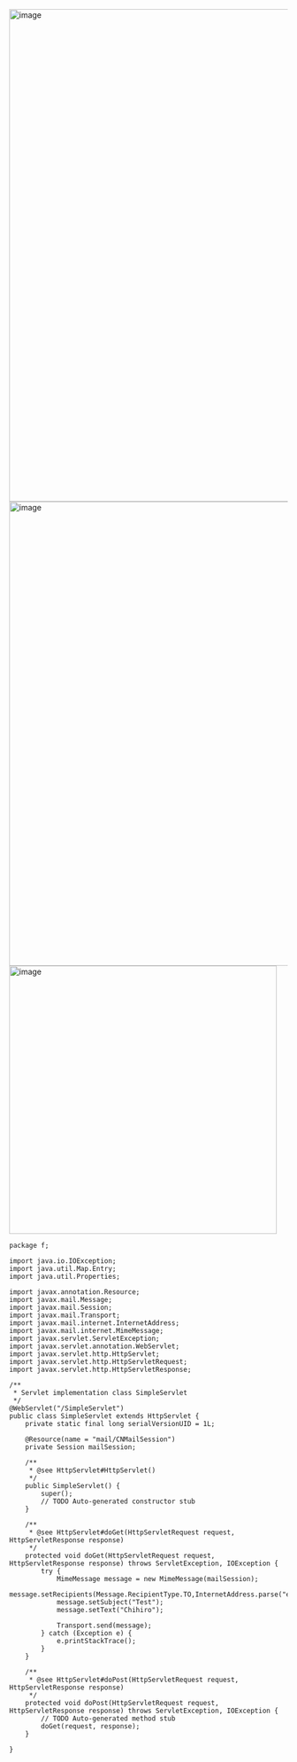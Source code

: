 

<img width="889" alt="image" src="https://github.com/user-attachments/assets/82504dde-9256-4d20-8092-fc83454b8b6b" />
<img width="838" alt="image" src="https://github.com/user-attachments/assets/dd257ad6-f65d-4303-a3e6-167f8cbfb027" />
<img width="484" alt="image" src="https://github.com/user-attachments/assets/361bf459-bd5a-4e1f-8d5b-f714cc5b1366" />

```
package f;

import java.io.IOException;
import java.util.Map.Entry;
import java.util.Properties;

import javax.annotation.Resource;
import javax.mail.Message;
import javax.mail.Session;
import javax.mail.Transport;
import javax.mail.internet.InternetAddress;
import javax.mail.internet.MimeMessage;
import javax.servlet.ServletException;
import javax.servlet.annotation.WebServlet;
import javax.servlet.http.HttpServlet;
import javax.servlet.http.HttpServletRequest;
import javax.servlet.http.HttpServletResponse;

/**
 * Servlet implementation class SimpleServlet
 */
@WebServlet("/SimpleServlet")
public class SimpleServlet extends HttpServlet {
	private static final long serialVersionUID = 1L;

    @Resource(name = "mail/CNMailSession")
    private Session mailSession;
    
    /**
     * @see HttpServlet#HttpServlet()
     */
    public SimpleServlet() {
        super();
        // TODO Auto-generated constructor stub
    }

	/**
	 * @see HttpServlet#doGet(HttpServletRequest request, HttpServletResponse response)
	 */
	protected void doGet(HttpServletRequest request, HttpServletResponse response) throws ServletException, IOException {
		try {
            MimeMessage message = new MimeMessage(mailSession);
            message.setRecipients(Message.RecipientType.TO,InternetAddress.parse("e30532@jp.ibm.com"));
            message.setSubject("Test");
            message.setText("Chihiro");

            Transport.send(message);
        } catch (Exception e) {
            e.printStackTrace();
        }	
	}

	/**
	 * @see HttpServlet#doPost(HttpServletRequest request, HttpServletResponse response)
	 */
	protected void doPost(HttpServletRequest request, HttpServletResponse response) throws ServletException, IOException {
		// TODO Auto-generated method stub
		doGet(request, response);
	}

}
```
